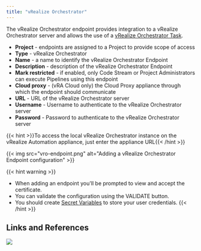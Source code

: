 ```yaml
---
title: "vRealize Orchestrator"
---
```


The vRealize Orchestrator endpoint provides integration to a vRealize Orchestrator server and allows the use of a [vRealize Orchestrator Task](/Pipelines/Tasks/vRealize-Orchestrator/).

* **Project** - endpoints are assigned to a Project to provide scope of access
* **Type** - vRealize Orchestrator
* **Name** - a name to identify the vRealize Orchestrator Endpoint
* **Description** - description of the vRealize Orchestrator Endpoint
* **Mark restricted** - if enabled, only Code Stream or Project Administrators can execute Pipelines using this endpoint
* **Cloud proxy** - (vRA Cloud only) the Cloud Proxy appliance through which the endpoint should communicate
* **URL** - URL of the vRealize Orchestrator server
* **Username** - Username to authenticate to the vRealize Orchestrator server
* **Password** - Password to authenticate to the vRealize Orchestrator server

{{< hint >}}To access the local vRealize Orchestrator instance on the vRealize Automation appliance, just enter the appliance URL{{< /hint >}}


{{< img src="vro-endpoint.png" alt="Adding a vRealize Orchestrator Endpoint configuration" >}}

{{< hint warning >}}
* When adding an endpoint you'll be prompted to view and accept the certificate.
* You can validate the configuration using the VALIDATE button.
* You should create [Secret Variables](/Configure/Variables/) to store your user credentials.
{{< /hint >}}

## Links and References
![](2021-03-26-14-24-00.png)